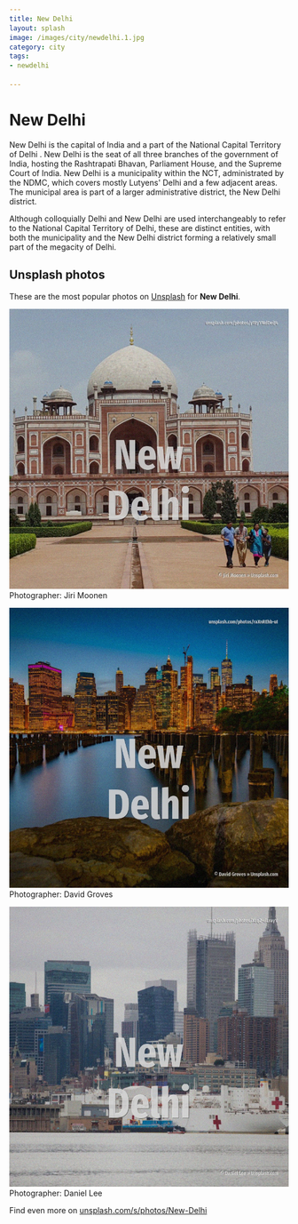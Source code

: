 ```yaml
---
title: New Delhi
layout: splash
image: /images/city/newdelhi.1.jpg
category: city
tags:
- newdelhi

---
```

# New Delhi

New Delhi  is the capital of India and a part of the National Capital Territory of Delhi .
New Delhi is the seat of all three branches of the government of India, hosting the Rashtrapati 
Bhavan, Parliament House, and the Supreme Court of India.
New Delhi is a municipality within the NCT, administrated by the NDMC, which covers mostly Lutyens' 
Delhi and a few adjacent areas.
The municipal area is part of a larger administrative district, the New Delhi district.

Although colloquially Delhi and New Delhi are used interchangeably to refer to the National Capital 
Territory of Delhi, these are distinct entities, with both the municipality and the New Delhi 
district forming a relatively small part of the megacity of Delhi.

 
## Unsplash photos
These are the most popular photos on [Unsplash](https://unsplash.com) for **New Delhi**.
 
![New Delhi](/images/city/newdelhi.1.jpg)
Photographer:  Jiri Moonen
 
![New Delhi](/images/city/newdelhi.2.jpg)
Photographer:  David Groves
 
![New Delhi](/images/city/newdelhi.3.jpg)
Photographer:  Daniel Lee
 
Find even more on [unsplash.com/s/photos/New-Delhi](https://unsplash.com/s/photos/New-Delhi)
 
